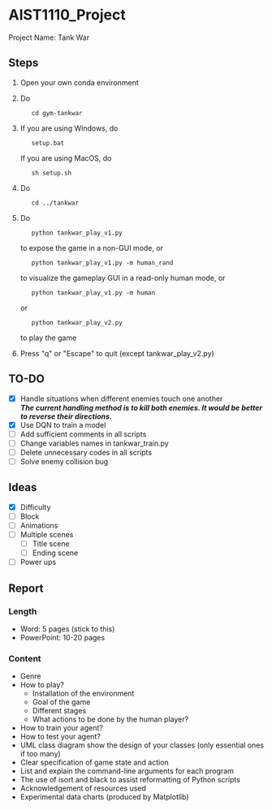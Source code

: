 # AIST1110_Project
Project Name: Tank War

## Steps
1. Open your own conda environment
1. Do

          cd gym-tankwar
        
1. If you are using Windows, do

          setup.bat
        
   If you are using MacOS, do
   
          sh setup.sh
        
1. Do

          cd ../tankwar
        
1. Do

          python tankwar_play_v1.py
        
   to expose the game in a non-GUI mode, or
   
          python tankwar_play_v1.py -m human_rand
        
   to visualize the gameplay GUI in a read-only human mode, or
   
          python tankwar_play_v1.py -m human
        
   or
   
          python tankwar_play_v2.py
        
   to play the game
        
1. Press "q" or "Escape" to quit (except tankwar_play_v2.py)

## TO-DO
- [x] Handle situations when different enemies touch one another \
  ***The current handling method is to kill both enemies. It would be better to reverse their directions.***
- [x] Use DQN to train a model
- [ ] Add sufficient comments in all scripts
- [ ] Change variables names in tankwar_train.py
- [ ] Delete unnecessary codes in all scripts
- [ ] Solve enemy collision bug

## Ideas
- [x] Difficulty
- [ ] Block
- [ ] Animations
- [ ] Multiple scenes
    - [ ] Title scene
    - [ ] Ending scene
- [ ] Power ups

## Report

### Length
- Word: 5 pages (stick to this)
- PowerPoint: 10-20 pages

### Content
- Genre
- How to play?
    - Installation of the environment
    - Goal of the game
    - Different stages
    - What actions to be done by the human player?
- How to train your agent?
- How to test your agent?
- UML class diagram show the design of your classes (only essential ones if too many)
- Clear specification of game state and action
- List and explain the command-line arguments for each program
- The use of isort and black to assist reformatting of Python scripts
- Acknowledgement of resources used
- Experimental data charts (produced by Matplotlib)
